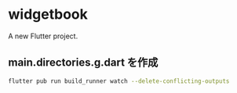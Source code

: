# widgetbook

A new Flutter project.

## main.directories.g.dart を作成

```bash
flutter pub run build_runner watch --delete-conflicting-outputs
```
